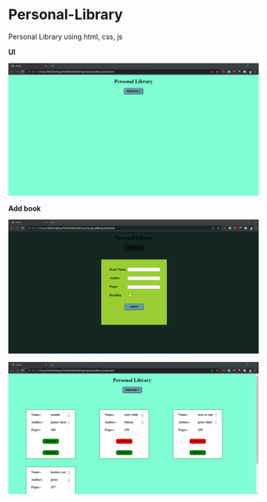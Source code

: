 # Personal-Library
Personal Library using html, css, js

**UI**

![start](https://github.com/yash88600/Personal-Library/blob/main/outputs/Screenshot%202022-03-06%20193132.png)

**Add book**

![add book](https://github.com/yash88600/Personal-Library/blob/main/outputs/Screenshot%202022-03-06%20193203.png)

![result](https://github.com/yash88600/Personal-Library/blob/main/outputs/Screenshot%202022-03-06%20193419.png)
